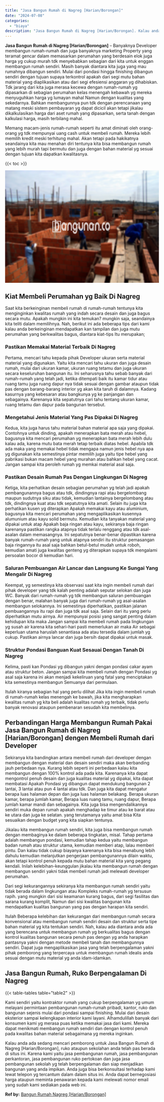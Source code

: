 ```yaml
---
title: "Jasa Bangun Rumah di Nagreg [Harian/Borongan]"
date: "2024-07-08"
categories: 
  - "biaya"
description: "Jasa Bangun Rumah di Nagreg [Harian/Borongan]. Kalau anda ada sedang mencari pemborong untuk Jasa Bangun Rumah di Nagreg [Harian/Borongan], ruko ataupun se..."
---
```


**Jasa Bangun Rumah di Nagreg \[Harian/Borongan\]** – Banyaknya Developer membangun rumah-rumah dan juga banyaknya marketing Property yang teramat gencar dalam memasarkan perumahan yang berdesain elok juga harga yg cukup murah tdk menyebabkan sebagian dari kita untuk enggan membangun rumah sendiri. Masih banyak diantara kita juga yang mau rumahnya dibangun sendiri. Mulai dari pondasi hingga finishing dibangun sendiri dengan tujuan supaya terkontrol apakah dari segi mutu bahan material yang diaplikasikan atau dari segi efesiensi anggaran yg dihabiskan. Tdk jarang dari kita juga merasa kecewa dengan rumah-rumah yg dipasarkan di sebagian perumahan kelas menengah kebawah yg mereka menyuguhkan harga yg lumayan mahal Namun dengan kualitas yang sekedarnya. Bahkan membangunnya pun tdk dengan perencanaan yang matang meski sistem pembayaran yg dapat dicicil akan tetapi jikalau dikalkulasikan harga dari aset rumah yang dipasarkan, serta tanah dengan kalkulasi harga, masih terbilang mahal.

Memang macam-jenis rumah-rumah seperti itu amat diminati oleh orang-orang yg tdk mempunyai uang cash untuk membeli rumah. Mereka lebih memilih kredit meski terhitung mahal. Akan tetapi pada hakikatnya seandainya kita mau menahan diri tentunya kita bisa membangun rumah yang lebih murah tapi bermutu dan juga dengan bahan material yg sesuai dengan tujuan kita dapatkan kwalitasnya.

{{< toc >}}

![Jasa Bangun Rumah di Nagreg [Harian/Borongan]](/images/borong-bangunan-16.png)

## Kiat Membeli Perumahan yg Baik Di Nagreg

Saat kita berkeinginan membeli rumah di rumah-rumah tentunya kita menginginkan kwalitas rumah yang indah secara desain dan juga bagus secara mutu. Apakah mungkin ini kita temukan? mungkin saja, seandainya kita teliti dalam memilihnya. Nah, berikut ini ada beberapa tips dari kami kalau anda berkeinginan mendapatkan kan tampilan dan juga mutu perumahan yang berkwalitas bagus, diantara kiat-tips Itu merupakan;

### Pastikan Memakai Material Terbaik Di Nagreg

Pertama, mencari tahu kepada pihak Developer ukuran serta material material yang digunakan. Yaitu kita mencari tahu ukuran dan juga desain rumah, mulai dari ukuran kamar, ukuran ruang tetamu dan juga ukuran secara keseluruhan bangunan itu. Ini seharusnya tahu sebab banyak dari rumah-rumah yang telah jadi, ketika ditempati baik itu kamar tidur atau ruang tamu juga ruang dapur nya tidak sesuai dengan gambar ataupun tidak pas dengan barang-barang interior yg akan kita taruh di dalamnya. Kadang kasurnya yang kebesaran atau bangkunya yg ke panjangan dan sebagainya. Karenanya kita sepatutnya cari tahu tentang ukuran kamar, ruang tetamu dan dapur pada bangunan tersebut.

### Mengetahui Jenis Material Yang Pas Dipakai Di Nagreg

Kedua, kita juga harus tahu material bahan material apa saja yang dipakai. Contohnya untuk dinding, apakah menerapkan bata merah atau hebel, bagusnya kita mencari perumahan yg menerapkan bata merah lebih dulu kalau ada, karena mutu bata merah tetap terbaik diatas hebel. Apabila tdk ada maka yang memakai hebel tidak mengapa namun jenis hebel nya apa yg digunakan kita semestinya pintar memilih juga yaitu tipe hebel yang pabrikasi bukan macam hebel yang murahan atau bahkan hebel yang cacat. Jangan sampai kita peroleh rumah yg memkai material asal saja.

### Pastikan Desain Rumah Pas Dengan Lingkungan Di Nagreg

Ketiga, kita perhatikan desain sebagian perumahan yg telah jadi apakah pembangunannya bagus atau tdk, dindingnya rapi atau bergelombang maupun sudutnya siku atau tidak, kemudian lantainya bergelombang atau tdk, dindingnya kuat atau tdk sepatutnya kita amati. Selain itu juga kita perhatikan kusen yg diterapkan Apakah memakai kayu atau aluminium, bagusnya kita mencari perumahan yang mengaplikasikan kusennya alumunium atau kayu solid bermutu. Kemudian kita tanyakan material yang dipakai untuk atap Apakah baja ringan atau kayu, sekiranya baja ringan karenanya pastikan rangka atapnya tidak terlalu renggang atau tdk asal-asalan dalam memasangnya. Ini sepatutnya benar-benar dipastikan karena banyak rumah-rumah yang untuk atapnya sendiri itu struktur pemasangan baja ringannya itu asal saja bahkan betul-betul mudah untuk roboh, kemudian amati juga kwalitas genteng yg diterapkan supaya tdk mengalami persoalan bocor di kemudian hari.

### Saluran Pembuangan Air Lancar dan Langsung Ke Sungai Yang Mengalir Di Nagreg

Keempat, yg semestinya kita observasi saat kita ingin membeli rumah dari pihak developer yang tdk kalah penting adalah seputar selokan dan juga WC. Banyak dari rumah-rumah yg tdk membangun saluran pembuangan dengan benar, malahan banyak juga dari rumah-rumah yg asal-asalan membangun selokannya. Ini semestinya diperhatikan, pastikan jalanan pembuangannya itu rapi dan juga tdk asal saja. Selain dari itu yang perlu diperhatikan mutu airnya. Air mempunyai posisi yang sangat penting dalam kehidupan kita maka Jangan sampai kita membeli rumah pada lingkungan yg susah air karena kita sehari-hari pasti memerlukan air maka Air sebagai keperluan utama haruslah senantiasa ada atau tersedia dalam jumlah yg cukup. Pastikan airnya lancar dan juga bersih dapat dipakai untuk masak.

### Struktur Pondasi Banguan Kuat Sesauai Dengan Tanah Di Nagreg

Kelima, pasti kan Pondasi yg dibangun yakni dengan pondasi cakar ayam atau struktur beton. Jangan sampai kita membeli rumah dengan Pondasi yg asal saja karena ini akan menjadi kekeliruan yang fatal yang menciptakan kita semestinya membangun Semuanya dari permulaan.

Itulah kiranya sebagian hal yang perlu dilihat Jika kita ingin membeli rumah di rumah-rumah kelas menengah ke bawah, jika kita mengharapkan kwalitas rumah yg kita beli adalah kualitas rumah yg terbaik, tidak perlu banyak renovasi ataupun pembenaran sesudah kita membelinya.

## Perbandingan Harga Membangun Rumah Pakai Jasa Bangun Rumah di Nagreg \[Harian/Borongan\] dengen Membeli Rumah dari Developer

Sekiranya kita bandingkan antara membeli rumah dari developer dengan membangun dengan material dan desain sendiri maka akan berbanding jauh perbedaan nya. Kurang lebih seperti ini perbedaan kalau kita membangun dengan 100% kontrol ada pada kita. Karenanya kita dapat mengontrol penuh desain dan juga kualitas material yg dipakai, kita dapat membatasi Apakah Pondasi yg dibangun dapat mendukung bangunan 2 lantai, 3 lantai atau pun 4 lantai atau tdk. Dan juga kita dapat mengatur berapa luas halaman depan dan juga luas halaman belakang. Berapa ukuran kamar, berapa jumlah kamar, Berapa luas ruang tamu, ruang dapur, Berapa jumlah kamar mandi dan sebagainya. Kita juga bisa mengendalikannya sendiri muka depan rumah apakah menghadap ke timur atau ke barat atau ke utara dan juga ke selatan. yang terutamanya yaitu amat bisa Kita sesuaikan dengan budget yang kita siapkan tentunya.

Jikalau kita membangun rumah sendiri, kita juga bisa membangun rumah dengan membaginya ke dalam beberapa tingkatan, misal. Tahap pertama adalah membangun pondasi, kemudian tahap kedua yaitu membangun badan rumah atau struktur utama, kemudian memberi atap, lalau memberi pintu. Dan kalau tidak cukup biayanya karenanya kita bisa menabung lebih dahulu kemudian melanjutkan pengerjaan pembangunannya dilain waktu, akan tetapi kontrol penuh kepada mutu bahan material kita yang pegang kendali. Inilah kelebihan-keunggulan jikalau kita membangun rumah dengan membangun sendiri yakni tidak membeli rumah jadi melewati developer perumahan.

Dari segi kekurangannya sekiranya kita membangun rumah sendiri yaitu tidak berada dalam lingkungan atau Kompleks rumah-rumah yg tersusun rapih. yang mungkin dari sisi keamanan kurang bagus, dari segi fasilitas dan sarana kurang komplit, Namun dari sisi kwalitas bangunan kita mendapatkan kualitas bangunan yang pas dengan harapan kita sendiri.

Itulah Beberapa kelebihan dan kekurangan dari membangun rumah secara konvensional atau membangun rumah sendiri desain dan struktur serta tipe bahan material yg kita tentukan sendiri. Nah, kalau ada diantara anda ada yang berencana untuk membangun rumah yg berkualitas bagus dengan kontrol kualitas bangunan secara penuh pas dengan yg anda harapkan pantasnya yakni dengan metode membeli tanah dan membangunnya sendiri. Dapat juga mengaplikasikan jasa yang telah berpengalaman yakni pihak pemborong yang terpercaya untuk membangun rumah idealis anda sesuai dengan mutu material yg anda idam-idamkan.

## Jasa Bangun Rumah, Ruko Berpengalaman Di Nagreg

{{< table-tables table="table2" >}}

Kami sendiri yaitu kontraktor rumah yang cukup berpengalaman yg umum melayani permintaan pembangunan rumah-rumah pribadi, kantor, ruko dan bangunan sejenis mulai dari pondasi sampai finishing. Mulai dari desain eksterior sampai kelengkapan interior kami layani. Alhamdulillah banyak dari konsumen kami yg merasa puas ketika memakai jasa dari kami. Mereka dapat menikmati membangun rumah sendiri dan dengan kontrol penuh pada kwalitas bahan material sebagaimana yg mereka inginkan.

Kalau anda ada sedang mencari pemborong untuk Jasa Bangun Rumah di Nagreg \[Harian/Borongan\], ruko ataupun sekolahan anda telah pas berada di situs ini. Karena kami yaitu jasa pembangunan rumah, jasa pembangunan perkantoran, jasa pembangunan ruko pertokoan dan juga jasa pembangunan sekolah yg telah berpengalaman dan siap menjadikan bangunan yang anda impikan. Anda juga bisa berkonsultasi terhadap kami lewat telepon yg tercantum dalam dalam situs ini. Anda dapat bernegosiasi harga ataupun meminta penawaran kepada kami melewati nomor email yang sudah kami sediakan pada web ini.

**Ref by:** [Bangun Rumah Nagreg [Harian/Borongan]](https://id.wikipedia.org/wiki/Bangun)
